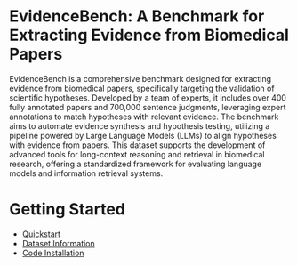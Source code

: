 # EvidenceBench: A Benchmark for Extracting Evidence from Biomedical Papers

EvidenceBench is a comprehensive benchmark designed for extracting evidence from biomedical papers, specifically targeting the validation of scientific hypotheses. Developed by a team of experts, it includes over 400 fully annotated papers and 700,000 sentence judgments, leveraging expert annotations to match hypotheses with relevant evidence. The benchmark aims to automate evidence synthesis and hypothesis testing, utilizing a pipeline powered by Large Language Models (LLMs) to align hypotheses with evidence from papers. This dataset supports the development of advanced tools for long-context reasoning and retrieval in biomedical research, offering a standardized framework for evaluating language models and information retrieval systems.

# Getting Started

* [Quickstart](https://finnmattis.github.io//ClimSim/quickstart.html)
* [Dataset Information](https://finnmattis.github.io//ClimSim/dataset.html)
* [Code Installation](https://finnmattis.github.io//ClimSim/installation.html)